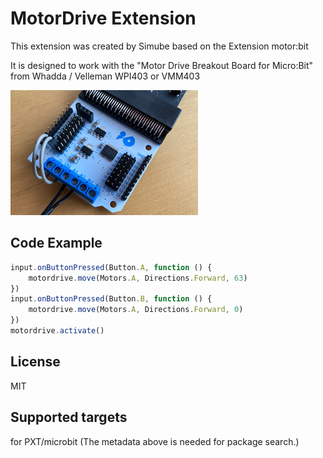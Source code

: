 # MotorDrive Extension
This extension was created by Simube based on the Extension motor:bit

It is designed to work with the "Motor Drive Breakout Board for Micro:Bit" from Whadda / Velleman
WPI403 or VMM403

![](https://github.com/simube/MotorDrive/blob/master/icon.png?raw=true)



## Code Example
```JavaScript
input.onButtonPressed(Button.A, function () {
    motordrive.move(Motors.A, Directions.Forward, 63)
})
input.onButtonPressed(Button.B, function () {
    motordrive.move(Motors.A, Directions.Forward, 0)
})
motordrive.activate()
```

## License
MIT

## Supported targets
for PXT/microbit (The metadata above is needed for package search.)

